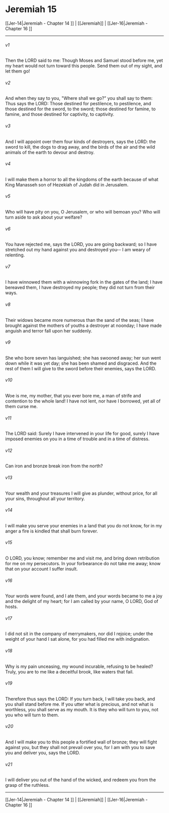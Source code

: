 # Jeremiah 15

[[Jer-14|Jeremiah - Chapter 14 ]] | [[Jeremiah]] | [[Jer-16|Jeremiah - Chapter 16 ]]
***

###### v1
Then the LORD said to me: Though Moses and Samuel stood before me, yet my heart would not turn toward this people. Send them out of my sight, and let them go!
###### v2
And when they say to you, "Where shall we go?" you shall say to them: Thus says the LORD: Those destined for pestilence, to pestilence, and those destined for the sword, to the sword; those destined for famine, to famine, and those destined for captivity, to captivity.
###### v3
And I will appoint over them four kinds of destroyers, says the LORD: the sword to kill, the dogs to drag away, and the birds of the air and the wild animals of the earth to devour and destroy.
###### v4
I will make them a horror to all the kingdoms of the earth because of what King Manasseh son of Hezekiah of Judah did in Jerusalem.
###### v5
Who will have pity on you, O Jerusalem, or who will bemoan you? Who will turn aside to ask about your welfare?
###### v6
You have rejected me, says the LORD, you are going backward; so I have stretched out my hand against you and destroyed you-- I am weary of relenting.
###### v7
I have winnowed them with a winnowing fork in the gates of the land; I have bereaved them, I have destroyed my people; they did not turn from their ways.
###### v8
Their widows became more numerous than the sand of the seas; I have brought against the mothers of youths a destroyer at noonday; I have made anguish and terror fall upon her suddenly.
###### v9
She who bore seven has languished; she has swooned away; her sun went down while it was yet day; she has been shamed and disgraced. And the rest of them I will give to the sword before their enemies, says the LORD.
###### v10
Woe is me, my mother, that you ever bore me, a man of strife and contention to the whole land! I have not lent, nor have I borrowed, yet all of them curse me.
###### v11
The LORD said: Surely I have intervened in your life for good, surely I have imposed enemies on you in a time of trouble and in a time of distress.
###### v12
Can iron and bronze break iron from the north?
###### v13
Your wealth and your treasures I will give as plunder, without price, for all your sins, throughout all your territory.
###### v14
I will make you serve your enemies in a land that you do not know, for in my anger a fire is kindled that shall burn forever.
###### v15
O LORD, you know; remember me and visit me, and bring down retribution for me on my persecutors. In your forbearance do not take me away; know that on your account I suffer insult.
###### v16
Your words were found, and I ate them, and your words became to me a joy and the delight of my heart; for I am called by your name, O LORD, God of hosts.
###### v17
I did not sit in the company of merrymakers, nor did I rejoice; under the weight of your hand I sat alone, for you had filled me with indignation.
###### v18
Why is my pain unceasing, my wound incurable, refusing to be healed? Truly, you are to me like a deceitful brook, like waters that fail.
###### v19
Therefore thus says the LORD: If you turn back, I will take you back, and you shall stand before me. If you utter what is precious, and not what is worthless, you shall serve as my mouth. It is they who will turn to you, not you who will turn to them.
###### v20
And I will make you to this people a fortified wall of bronze; they will fight against you, but they shall not prevail over you, for I am with you to save you and deliver you, says the LORD.
###### v21
I will deliver you out of the hand of the wicked, and redeem you from the grasp of the ruthless.

***

[[Jer-14|Jeremiah - Chapter 14 ]] | [[Jeremiah]] | [[Jer-16|Jeremiah - Chapter 16 ]]
